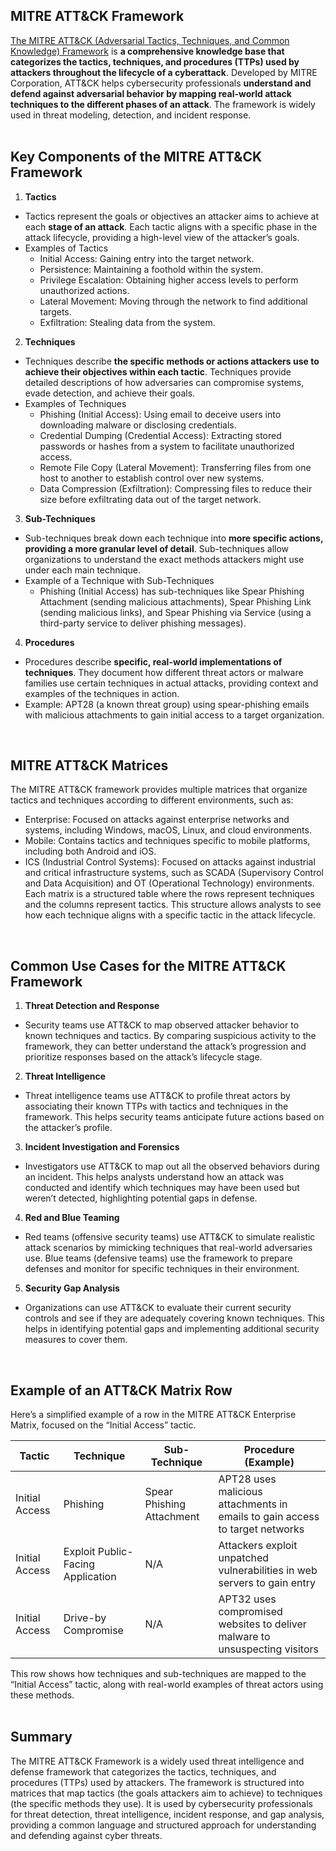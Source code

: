 ## MITRE ATT&CK Framework
[The MITRE ATT&CK (Adversarial Tactics, Techniques, and Common Knowledge) Framework](https://attack.mitre.org/) is **a comprehensive knowledge base that categorizes the tactics, techniques, and procedures (TTPs) used by attackers throughout the lifecycle of a cyberattack**. Developed by MITRE Corporation, ATT&CK helps cybersecurity professionals **understand and defend against adversarial behavior by mapping real-world attack techniques to the different phases of an attack**. The framework is widely used in threat modeling, detection, and incident response.  
<br>

## Key Components of the MITRE ATT&CK Framework
1. **Tactics**
  - Tactics represent the goals or objectives an attacker aims to achieve at each **stage of an attack**. Each tactic aligns with a specific phase in the attack lifecycle, providing a high-level view of the attacker’s goals.
  - Examples of Tactics
    - Initial Access: Gaining entry into the target network.
    - Persistence: Maintaining a foothold within the system.
    - Privilege Escalation: Obtaining higher access levels to perform unauthorized actions.
    - Lateral Movement: Moving through the network to find additional targets.
    - Exfiltration: Stealing data from the system.
2. **Techniques**
  - Techniques describe **the specific methods or actions attackers use to achieve their objectives within each tactic**. Techniques provide detailed descriptions of how adversaries can compromise systems, evade detection, and achieve their goals.
  - Examples of Techniques
    - Phishing (Initial Access): Using email to deceive users into downloading malware or disclosing credentials.
    - Credential Dumping (Credential Access): Extracting stored passwords or hashes from a system to facilitate unauthorized access.
    - Remote File Copy (Lateral Movement): Transferring files from one host to another to establish control over new systems.
    - Data Compression (Exfiltration): Compressing files to reduce their size before exfiltrating data out of the target network.
3. **Sub-Techniques**
  - Sub-techniques break down each technique into **more specific actions, providing a more granular level of detail**. Sub-techniques allow organizations to understand the exact methods attackers might use under each main technique.
  - Example of a Technique with Sub-Techniques
    - Phishing (Initial Access) has sub-techniques like Spear Phishing Attachment (sending malicious attachments), Spear Phishing Link (sending malicious links), and Spear Phishing via Service (using a third-party service to deliver phishing messages).
4. **Procedures**
  - Procedures describe **specific, real-world implementations of techniques**. They document how different threat actors or malware families use certain techniques in actual attacks, providing context and examples of the techniques in action.
  - Example: APT28 (a known threat group) using spear-phishing emails with malicious attachments to gain initial access to a target organization.  
<br>

## MITRE ATT&CK Matrices
The MITRE ATT&CK framework provides multiple matrices that organize tactics and techniques according to different environments, such as:
  - Enterprise: Focused on attacks against enterprise networks and systems, including Windows, macOS, Linux, and cloud environments.
  - Mobile: Contains tactics and techniques specific to mobile platforms, including both Android and iOS.
  - ICS (Industrial Control Systems): Focused on attacks against industrial and critical infrastructure systems, such as SCADA (Supervisory Control and Data Acquisition) and OT (Operational Technology) environments.
Each matrix is a structured table where the rows represent techniques and the columns represent tactics. This structure allows analysts to see how each technique aligns with a specific tactic in the attack lifecycle.  
<br>

## Common Use Cases for the MITRE ATT&CK Framework
1. **Threat Detection and Response**
  - Security teams use ATT&CK to map observed attacker behavior to known techniques and tactics. By comparing suspicious activity to the framework, they can better understand the attack’s progression and prioritize responses based on the attack’s lifecycle stage.
2. **Threat Intelligence**
  - Threat intelligence teams use ATT&CK to profile threat actors by associating their known TTPs with tactics and techniques in the framework. This helps security teams anticipate future actions based on the attacker’s profile.
3. **Incident Investigation and Forensics**
  - Investigators use ATT&CK to map out all the observed behaviors during an incident. This helps analysts understand how an attack was conducted and identify which techniques may have been used but weren’t detected, highlighting potential gaps in defense.
4. **Red and Blue Teaming**
  - Red teams (offensive security teams) use ATT&CK to simulate realistic attack scenarios by mimicking techniques that real-world adversaries use. Blue teams (defensive teams) use the framework to prepare defenses and monitor for specific techniques in their environment.
5. **Security Gap Analysis**
  - Organizations can use ATT&CK to evaluate their current security controls and see if they are adequately covering known techniques. This helps in identifying potential gaps and implementing additional security measures to cover them.  
<br>

## Example of an ATT&CK Matrix Row
Here’s a simplified example of a row in the MITRE ATT&CK Enterprise Matrix, focused on the “Initial Access” tactic.

| Tactic | Technique | Sub-Technique | Procedure (Example) |
| ------ | --------- | ------------- | ------------------- |
| Initial Access | Phishing | Spear Phishing Attachment | APT28 uses malicious attachments in emails to gain access to target networks |
| Initial Access | Exploit Public-Facing Application | N/A | Attackers exploit unpatched vulnerabilities in web servers to gain entry |
| Initial Access | Drive-by Compromise | N/A | APT32 uses compromised websites to deliver malware to unsuspecting visitors |

This row shows how techniques and sub-techniques are mapped to the “Initial Access” tactic, along with real-world examples of threat actors using these methods.  
<br>

## Summary
The MITRE ATT&CK Framework is a widely used threat intelligence and defense framework that categorizes the tactics, techniques, and procedures (TTPs) used by attackers. The framework is structured into matrices that map tactics (the goals attackers aim to achieve) to techniques (the specific methods they use). It is used by cybersecurity professionals for threat detection, threat intelligence, incident response, and gap analysis, providing a common language and structured approach for understanding and defending against cyber threats.
